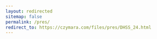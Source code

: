 ```yaml
---
layout: redirected
sitemap: false
permalink: /pres/
redirect_to: https://czymara.com/files/pres/DHSS_24.html
---
```

